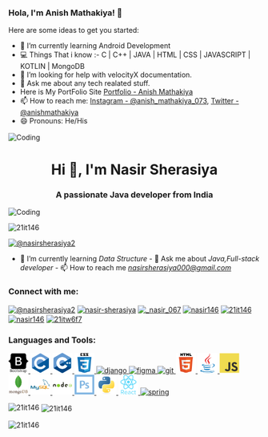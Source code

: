 ### Hola, I'm Anish Mathakiya! 👋

Here are some ideas to get you started:

- 🌱 I’m currently learning Android Development
- 💻 Things That i know :-
     C | C++ | JAVA | HTML | CSS | JAVASCRIPT | KOTLIN | MongoDB
- 🤔 I’m looking for help with velocityX documentation.
- 💬 Ask me about any tech realated stuff.
- Here is My PortFolio Site [Portfolio - Anish Mathakiya](https://techyportfolio.netlify.app/)
- 📫 How to reach me: [Instagram - @anish_mathakiya_073](https://www.instagram.com/anish_mathakiya_073/), [Twitter - @anishmathakiya](https://twitter.com/anishmathakiya)
- 😄 Pronouns: He/His 


<img align="center" alt="Coding" width="1700" height="250" src="https://www.learntek.org/blog/wp-content/uploads/2018/05/java2.jpg">
<h1 align="center">Hi 👋, I'm Nasir Sherasiya</h1>
<h3 align="center">A passionate Java developer from India</h3>
<img align="rigth" alt="Coding" width="400" src="https://media.tenor.com/BqbIhT4Mb7cAAAAd/programmer-rounded-edges.gif">

<p align="left">
  <img
    src="https://komarev.com/ghpvc/?username=21it146&label=Profile%20views&color=0e75b6&style=flat"
    alt="21it146"
  />
</p>

<p align="left">
  <a href="https://twitter.com/@nasirsherasiya2" target="blank"
    ><img
      src="https://img.shields.io/twitter/follow/@nasirsherasiya2?logo=twitter&style=for-the-badge"
      alt="@nasirsherasiya2"
  /></a>
</p>

- 🌱 I’m currently learning *Data Structure* - 💬 Ask me about
*Java,Full-stack developer* - 📫 How to reach me
*nasirsherasiya000@gmail.com*

<h3 align="left">Connect with me:</h3>
<p align="left">
  <a href="https://twitter.com/@nasirsherasiya2" target="blank"
    ><img
      align="center"
      src="https://raw.githubusercontent.com/rahuldkjain/github-profile-readme-generator/master/src/images/icons/Social/twitter.svg"
      alt="@nasirsherasiya2"
      height="30"
      width="40"
  /></a>
  <a href="https://linkedin.com/in/nasir-sherasiya" target="blank"
    ><img
      align="center"
      src="https://raw.githubusercontent.com/rahuldkjain/github-profile-readme-generator/master/src/images/icons/Social/linked-in-alt.svg"
      alt="nasir-sherasiya"
      height="30"
      width="40"
  /></a>
  <a href="https://instagram.com/_nasir_067" target="blank"
    ><img
      align="center"
      src="https://raw.githubusercontent.com/rahuldkjain/github-profile-readme-generator/master/src/images/icons/Social/instagram.svg"
      alt="_nasir_067"
      height="30"
      width="40"
  /></a>
  <a href="https://www.codechef.com/users/nasir146" target="blank"
    ><img
      align="center"
      src="https://cdn.jsdelivr.net/npm/simple-icons@3.1.0/icons/codechef.svg"
      alt="nasir146"
      height="30"
      width="40"
  /></a>
  <a href="https://www.hackerrank.com/21it146" target="blank"
    ><img
      align="center"
      src="https://raw.githubusercontent.com/rahuldkjain/github-profile-readme-generator/master/src/images/icons/Social/hackerrank.svg"
      alt="21it146"
      height="30"
      width="40"
  /></a>
  <a href="https://www.leetcode.com/nasir146" target="blank"
    ><img
      align="center"
      src="https://raw.githubusercontent.com/rahuldkjain/github-profile-readme-generator/master/src/images/icons/Social/leet-code.svg"
      alt="nasir146"
      height="30"
      width="40"
  /></a>
  <a href="https://auth.geeksforgeeks.org/user/21itw6f7" target="blank"
    ><img
      align="center"
      src="https://raw.githubusercontent.com/rahuldkjain/github-profile-readme-generator/master/src/images/icons/Social/geeks-for-geeks.svg"
      alt="21itw6f7"
      height="30"
      width="40"
  /></a>
</p>

<h3 align="left">Languages and Tools:</h3>
<p align="left">
  <a href="https://getbootstrap.com" target="_blank" rel="noreferrer">
    <img
      src="https://raw.githubusercontent.com/devicons/devicon/master/icons/bootstrap/bootstrap-plain-wordmark.svg"
      alt="bootstrap"
      width="40"
      height="40"
    />
  </a>
  <a href="https://www.cprogramming.com/" target="_blank" rel="noreferrer">
    <img
      src="https://raw.githubusercontent.com/devicons/devicon/master/icons/c/c-original.svg"
      alt="c"
      width="40"
      height="40"
    />
  </a>
  <a href="https://www.w3schools.com/cpp/" target="_blank" rel="noreferrer">
    <img
      src="https://raw.githubusercontent.com/devicons/devicon/master/icons/cplusplus/cplusplus-original.svg"
      alt="cplusplus"
      width="40"
      height="40"
    />
  </a>
  <a href="https://www.w3schools.com/css/" target="_blank" rel="noreferrer">
    <img
      src="https://raw.githubusercontent.com/devicons/devicon/master/icons/css3/css3-original-wordmark.svg"
      alt="css3"
      width="40"
      height="40"
    />
  </a>
  <a href="https://www.djangoproject.com/" target="_blank" rel="noreferrer">
    <img
      src="https://cdn.worldvectorlogo.com/logos/django.svg"
      alt="django"
      width="40"
      height="40"
    />
  </a>
  <a href="https://www.figma.com/" target="_blank" rel="noreferrer">
    <img
      src="https://www.vectorlogo.zone/logos/figma/figma-icon.svg"
      alt="figma"
      width="40"
      height="40"
    />
  </a>
  <a href="https://git-scm.com/" target="_blank" rel="noreferrer">
    <img
      src="https://www.vectorlogo.zone/logos/git-scm/git-scm-icon.svg"
      alt="git"
      width="40"
      height="40"
    />
  </a>
  <a href="https://www.w3.org/html/" target="_blank" rel="noreferrer">
    <img
      src="https://raw.githubusercontent.com/devicons/devicon/master/icons/html5/html5-original-wordmark.svg"
      alt="html5"
      width="40"
      height="40"
    />
  </a>
  <a href="https://www.java.com" target="_blank" rel="noreferrer">
    <img
      src="https://raw.githubusercontent.com/devicons/devicon/master/icons/java/java-original.svg"
      alt="java"
      width="40"
      height="40"
    />
  </a>
  <a
    href="https://developer.mozilla.org/en-US/docs/Web/JavaScript"
    target="_blank"
    rel="noreferrer"
  >
    <img
      src="https://raw.githubusercontent.com/devicons/devicon/master/icons/javascript/javascript-original.svg"
      alt="javascript"
      width="40"
      height="40"
    />
  </a>
  <a href="https://www.mongodb.com/" target="_blank" rel="noreferrer">
    <img
      src="https://raw.githubusercontent.com/devicons/devicon/master/icons/mongodb/mongodb-original-wordmark.svg"
      alt="mongodb"
      width="40"
      height="40"
    />
  </a>
  <a href="https://www.mysql.com/" target="_blank" rel="noreferrer">
    <img
      src="https://raw.githubusercontent.com/devicons/devicon/master/icons/mysql/mysql-original-wordmark.svg"
      alt="mysql"
      width="40"
      height="40"
    />
  </a>
  <a href="https://nodejs.org" target="_blank" rel="noreferrer">
    <img
      src="https://raw.githubusercontent.com/devicons/devicon/master/icons/nodejs/nodejs-original-wordmark.svg"
      alt="nodejs"
      width="40"
      height="40"
    />
  </a>
  <a href="https://www.photoshop.com/en" target="_blank" rel="noreferrer">
    <img
      src="https://raw.githubusercontent.com/devicons/devicon/master/icons/photoshop/photoshop-line.svg"
      alt="photoshop"
      width="40"
      height="40"
    />
  </a>
  <a href="https://www.python.org" target="_blank" rel="noreferrer">
    <img
      src="https://raw.githubusercontent.com/devicons/devicon/master/icons/python/python-original.svg"
      alt="python"
      width="40"
      height="40"
    />
  </a>
  <a href="https://reactjs.org/" target="_blank" rel="noreferrer">
    <img
      src="https://raw.githubusercontent.com/devicons/devicon/master/icons/react/react-original-wordmark.svg"
      alt="react"
      width="40"
      height="40"
    />
  </a>
  <a href="https://spring.io/" target="_blank" rel="noreferrer">
    <img
      src="https://www.vectorlogo.zone/logos/springio/springio-icon.svg"
      alt="spring"
      width="40"
      height="40"
    />
  </a>
</p>

<p>
  <img
    align="left"
    src="https://github-readme-stats.vercel.app/api/top-langs?username=21it146&show_icons=true&locale=en&layout=compact"
    alt="21it146"
  />
</p>

<p>
  &nbsp;<img
    align="center"
    src="https://github-readme-stats.vercel.app/api?username=21it146&show_icons=true&locale=en"
    alt="21it146"
  />
</p>

<p>
  <img
    align="center"
    src="https://github-readme-streak-stats.herokuapp.com/?user=21it146&"
    alt="21it146"
  />
</p>



